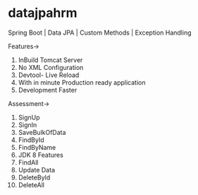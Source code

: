 # datajpahrm

Spring Boot | Data JPA | Custom Methods | Exception Handling

Features->
1. InBuild Tomcat Server
2. No XML Configuration
3. Devtool- Live Reload
4. With in minute Production ready application
5. Development Faster

Assessment->
1. SignUp
2. SignIn
3. SaveBulkOfData
4. FindById
5. FindByName
6. JDK 8 Features
7. FindAll
8. Update Data
9. DeleteById
10. DeleteAll

